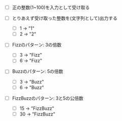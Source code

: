 - [ ] 正の整数(1~100)を入力として受け取る

- [ ] とりあえず受け取った整数を(文字列として)出力する
    - [ ] 1 -> "1"
    - [ ] 2 -> "2"
    
- [ ] Fizzのパターン: 3の倍数
    - [ ] 3 -> "Fizz"
    - [ ] 6 -> "Fizz"
        
- [ ] Buzzのパターン: 5の倍数
    - [ ] 3 -> "Buzz"
    - [ ] 6 -> "Buzz"
        
- [ ] FizzBuzzのパターン: 3と5の公倍数
    - [ ] 15 -> "FizzBuzz"
    - [ ] 30 -> "FizzBuzz"